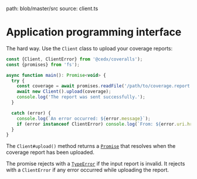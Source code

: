 path: blob/master/src
source: client.ts

# Application programming interface
The hard way. Use the `Client` class to upload your coverage reports:

```javascript
const {Client, ClientError} from '@cedx/coveralls');
const {promises} from 'fs');

async function main(): Promise<void> {
  try {
    const coverage = await promises.readFile('/path/to/coverage.report', 'utf8');
    await new Client().upload(coverage);
    console.log('The report was sent successfully.');
  }

  catch (error) {
    console.log(`An error occurred: ${error.message}`);
    if (error instanceof ClientError) console.log(`From: ${error.uri.href}`);
  }
}
```

The `Client#upload()` method returns a [`Promise`](https://developer.mozilla.org/en-US/docs/Web/JavaScript/Reference/Global_Objects/Promise) that resolves when the coverage report has been uploaded.

The promise rejects with a [`TypeError`](https://developer.mozilla.org/en-US/docs/Web/JavaScript/Reference/Global_Objects/TypeError)
if the input report is invalid. It rejects with a `ClientError` if any error occurred while uploading the report.
